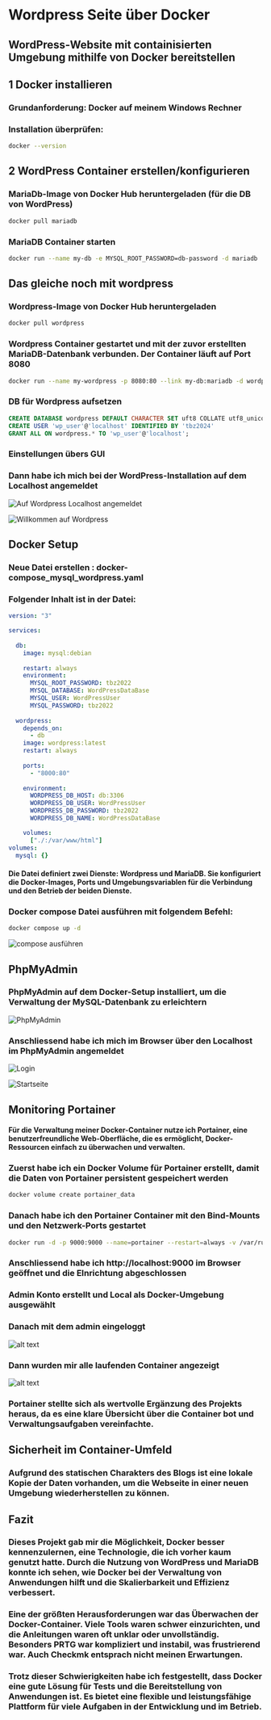 # Wordpress Seite über Docker
## WordPress-Website mit containisierten Umgebung mithilfe von Docker bereitstellen

## 1 Docker installieren
### Grundanforderung: Docker auf meinem Windows Rechner
### Installation überprüfen: 
```bash 
docker --version
```
## 2 WordPress Container erstellen/konfigurieren

### MariaDb-Image von Docker Hub heruntergeladen (für die DB von WordPress)
```bash 
docker pull mariadb 
```
### MariaDB Container starten
```bash 
docker run --name my-db -e MYSQL_ROOT_PASSWORD=db-password -d mariadb
```

## Das gleiche noch mit wordpress
### Wordpress-Image von Docker Hub heruntergeladen 
```bash
docker pull wordpress
```
### Wordpress Container gestartet und mit der zuvor erstellten MariaDB-Datenbank verbunden. Der Container läuft auf Port 8080
```bash
docker run --name my-wordpress -p 8080:80 --link my-db:mariadb -d wordpress
``` 

### DB für Wordpress aufsetzen
```sql
CREATE DATABASE wordpress DEFAULT CHARACTER SET uft8 COLLATE utf8_unicode_ci;
CREATE USER 'wp_user'@'localhost' IDENTIFIED BY 'tbz2024'
GRANT ALL ON wordpress.* TO 'wp_user'@'localhost';
```


### Einstellungen übers GUI 
### Dann habe ich mich bei der WordPress-Installation auf dem Localhost angemeldet 
![Auf Wordpress Localhost angemeldet](<Erstanmeldung Wordpress.png>)

![Willkommen auf Wordpress](willkommenWordpress.png)

## Docker Setup
### Neue Datei erstellen : docker-compose_mysql_wordpress.yaml
### Folgender Inhalt ist in der Datei:
```yaml
version: "3" 

services:
  
  db:
    image: mysql:debian
   
    restart: always
    environment:
      MYSQL_ROOT_PASSWORD: tbz2022
      MYSQL_DATABASE: WordPressDataBase
      MYSQL_USER: WordPressUser
      MYSQL_PASSWORD: tbz2022
    
  wordpress:
    depends_on:
      - db
    image: wordpress:latest
    restart: always
 
    ports:
      - "8000:80"
      
    environment:
      WORDPRESS_DB_HOST: db:3306
      WORDPRESS_DB_USER: WordPressUser
      WORDPRESS_DB_PASSWORD: tbz2022
      WORDPRESS_DB_NAME: WordPressDataBase

    volumes:
      ["./:/var/www/html"]
volumes:
  mysql: {}

  ```
#### Die Datei definiert zwei Dienste: Wordpress und MariaDB. Sie konfiguriert die Docker-Images, Ports und Umgebungsvariablen für die Verbindung und den Betrieb der beiden Dienste. 

  ### Docker compose Datei ausführen mit folgendem Befehl:

```bash
docker compose up -d
```
![compose ausführen](<compose ausführen.png>)


## PhpMyAdmin
### PhpMyAdmin auf dem Docker-Setup installiert, um die Verwaltung der MySQL-Datenbank zu erleichtern
![PhpMyAdmin](PhpMyAdmin.png)

### Anschliessend habe ich mich im Browser über den Localhost im PhpMyAdmin angemeldet

![Login](PhpMyAdminLogin1.png)

![Startseite](PhpMyAdminStartseite.png)

## Monitoring Portainer 

#### Für die Verwaltung meiner Docker-Container nutze ich Portainer, eine benutzerfreundliche Web-Oberfläche, die es ermöglicht, Docker-Ressourcen einfach zu überwachen und verwalten. 

### Zuerst habe ich ein Docker Volume für Portainer erstellt, damit die Daten von Portainer persistent gespeichert werden

```bash
docker volume create portainer_data
```

### Danach habe ich den Portainer Container mit den Bind-Mounts und den Netzwerk-Ports gestartet
```bash 
docker run -d -p 9000:9000 --name=portainer --restart=always -v /var/run/docker.sock:/var/run/docker.sock -v portainer_data:/data portainer/portainer-ce
```

### Anschliessend habe ich http://localhost:9000 im Browser geöffnet und die EInrichtung abgeschlossen

### Admin Konto erstellt und Local als Docker-Umgebung ausgewählt
### Danach mit dem admin eingeloggt
![alt text](portainer.png)
### Dann wurden mir alle laufenden Container angezeigt
![alt text](image.png)

### Portainer stellte sich als wertvolle Ergänzung des Projekts heraus, da es eine klare Übersicht über die Container bot und Verwaltungsaufgaben vereinfachte.

## Sicherheit im Container-Umfeld

### Aufgrund des statischen Charakters des Blogs ist eine lokale Kopie der Daten vorhanden, um die Webseite in einer neuen Umgebung wiederherstellen zu können.




## Fazit
### Dieses Projekt gab mir die Möglichkeit, Docker besser kennenzulernen, eine Technologie, die ich vorher kaum genutzt hatte. Durch die Nutzung von WordPress und MariaDB konnte ich sehen, wie Docker bei der Verwaltung von Anwendungen hilft und die Skalierbarkeit und Effizienz verbessert.

### Eine der größten Herausforderungen war das Überwachen der Docker-Container. Viele Tools waren schwer einzurichten, und die Anleitungen waren oft unklar oder unvollständig. Besonders PRTG war kompliziert und instabil, was frustrierend war. Auch Checkmk entsprach nicht meinen Erwartungen.

### Trotz dieser Schwierigkeiten habe ich festgestellt, dass Docker eine gute Lösung für Tests und die Bereitstellung von Anwendungen ist. Es bietet eine flexible und leistungsfähige Plattform für viele Aufgaben in der Entwicklung und im Betrieb.

